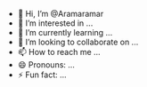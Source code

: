 - 👋 Hi, I’m @Aramaramar
- 👀 I’m interested in ...
- 🌱 I’m currently learning ...
- 💞️ I’m looking to collaborate on ...
- 📫 How to reach me ...
- 😄 Pronouns: ...
- ⚡ Fun fact: ...

<!---
Aramaramar/Aramaramar is a ✨ special ✨ repository because its `README.md` (this file) appears on your GitHub profile.
You can click the Preview link to take a look at your changes.
--->
